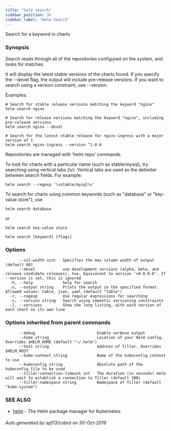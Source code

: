 ```yaml
---
title: "helm search"
sidebar_position: 36
sidebar_label: "Helm Search"
---
```

Search for a keyword in charts

### Synopsis


Search reads through all of the repositories configured on the system, and
looks for matches.

It will display the latest stable versions of the charts found. If you
specify the --devel flag, the output will include pre-release versions.
If you want to search using a version constraint, use --version.

Examples:

    # Search for stable release versions matching the keyword "nginx"
    helm search nginx

    # Search for release versions matching the keyword "nginx", including pre-release versions
    helm search nginx --devel

    # Search for the latest stable release for nginx-ingress with a major version of 1
    helm search nginx-ingress --version ^1.0.0

Repositories are managed with 'helm repo' commands.

To look for charts with a particular name (such as stable/mysql), try
searching using vertical tabs (\v). Vertical tabs are used as the delimiter
between search fields. For example:

    helm search --regexp '\vstable/mysql\v'

To search for charts using common keywords (such as "database" or
"key-value store"), use

    helm search database

or

    helm search key-value store


```
helm search [keyword] [flags]
```

### Options

```
      --col-width uint   Specifies the max column width of output (default 60)
      --devel            use development versions (alpha, beta, and release candidate releases), too. Equivalent to version '>0.0.0-0'. If --version is set, this is ignored
  -h, --help             help for search
  -o, --output string    Prints the output in the specified format. Allowed values: table, json, yaml (default "table")
  -r, --regexp           Use regular expressions for searching
  -v, --version string   Search using semantic versioning constraints
  -l, --versions         Show the long listing, with each version of each chart on its own line
```

### Options inherited from parent commands

```
      --debug                           Enable verbose output
      --home string                     Location of your Helm config. Overrides $HELM_HOME (default "~/.helm")
      --host string                     Address of Tiller. Overrides $HELM_HOST
      --kube-context string             Name of the kubeconfig context to use
      --kubeconfig string               Absolute path of the kubeconfig file to be used
      --tiller-connection-timeout int   The duration (in seconds) Helm will wait to establish a connection to Tiller (default 300)
      --tiller-namespace string         Namespace of Tiller (default "kube-system")
```

### SEE ALSO

* [helm](helm.md)	 - The Helm package manager for Kubernetes.

###### Auto generated by spf13/cobra on 30-Oct-2019
